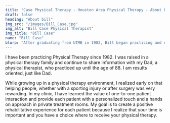 ```yaml
---
title: "Case Physical Therapy - Houston Area Physical Therapy - About Bill"
draft: false
heading: "About bill"
img_src: "/images/Bill_Case.jpg"
img_alt: "Bill Case Physical Therapist"
img_title: "Bill Case"
name: "Bill Case"
blurp: "After graduating from UTMB in 1982, Bill began practicing and now has over 35 years of experience as a Physical Therapist."
---
```

I have been practicing Physical Therapy since 1982.  I was raised in a physical therapy family and continue to share information with my Dad, a physical therapist, who practiced up until the age of 88.  I am results oriented, just like Dad.


While growing up in a physical therapy environment, I realized early on that helping people, whether with a sporting injury or after surgery was very rewarding.  In my clinic, I have learned the value of one-to-one patient interaction and provide each patient with a personalized touch and a hands on approach in private treatment rooms.  My goal is to create a positive rehabilitative experience for each patient because I realize that your time is important and you have a choice where to receive your physical therapy.
